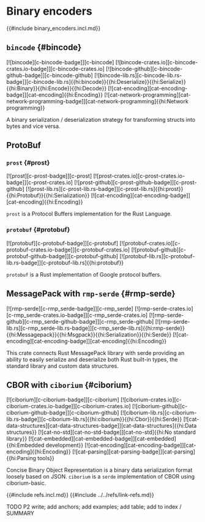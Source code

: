 # Binary encoders

{{#include binary_encoders.incl.md}}

## `bincode` {#bincode}

[![bincode][c-bincode-badge]][c-bincode] [![bincode-crates.io][c-bincode-crates.io-badge]][c-bincode-crates.io] [![bincode-github][c-bincode-github-badge]][c-bincode-github] [![bincode-lib.rs][c-bincode-lib.rs-badge]][c-bincode-lib.rs]{{hi:bincode}}{{hi:Deserialize}}{{hi:Serialize}}{{hi:Binary}}{{hi:Encode}}{{hi:Decode}} [![cat-encoding][cat-encoding-badge]][cat-encoding]{{hi:Encoding}} [![cat-network-programming][cat-network-programming-badge]][cat-network-programming]{{hi:Network programming}}

A binary serialization / deserialization strategy for transforming structs into bytes and vice versa.

## ProtoBuf

### `prost` {#prost}

[![prost][c-prost-badge]][c-prost] [![prost-crates.io][c-prost-crates.io-badge]][c-prost-crates.io] [![prost-github][c-prost-github-badge]][c-prost-github] [![prost-lib.rs][c-prost-lib.rs-badge]][c-prost-lib.rs]{{hi:prost}}{{hi:Protobuf}}{{hi:Serialization}} [![cat-encoding][cat-encoding-badge]][cat-encoding]{{hi:Encoding}}

`prost` is a Protocol Buffers implementation for the Rust Language.

### `protobuf` {#protobuf}

[![protobuf][c-protobuf-badge]][c-protobuf] [![protobuf-crates.io][c-protobuf-crates.io-badge]][c-protobuf-crates.io] [![protobuf-github][c-protobuf-github-badge]][c-protobuf-github] [![protobuf-lib.rs][c-protobuf-lib.rs-badge]][c-protobuf-lib.rs]{{hi:protobuf}}

`protobuf` is a Rust implementation of Google protocol buffers.

## MessagePack with `rmp-serde` {#rmp-serde}

[![rmp-serde][c-rmp_serde-badge]][c-rmp_serde] [![rmp-serde-crates.io][c-rmp_serde-crates.io-badge]][c-rmp_serde-crates.io] [![rmp-serde-github][c-rmp_serde-github-badge]][c-rmp_serde-github] [![rmp-serde-lib.rs][c-rmp_serde-lib.rs-badge]][c-rmp_serde-lib.rs]{{hi:rmp-serde}}{{hi:Messagepack}}{{hi:Msgpack}}{{hi:Serialization}}{{hi:Serde}} [![cat-encoding][cat-encoding-badge]][cat-encoding]{{hi:Encoding}}

This crate connects Rust MessagePack library with serde providing an ability to easily serialize and deserialize both Rust built-in types, the standard library and custom data structures.

## CBOR with `ciborium` {#ciborium}

[![ciborium][c-ciborium-badge]][c-ciborium] [![ciborium-crates.io][c-ciborium-crates.io-badge]][c-ciborium-crates.io] [![ciborium-github][c-ciborium-github-badge]][c-ciborium-github] [![ciborium-lib.rs][c-ciborium-lib.rs-badge]][c-ciborium-lib.rs]{{hi:ciborium}}{{hi:Cbor}}{{hi:Serde}} [![cat-data-structures][cat-data-structures-badge]][cat-data-structures]{{hi:Data structures}} [![cat-no-std][cat-no-std-badge]][cat-no-std]{{hi:No standard library}} [![cat-embedded][cat-embedded-badge]][cat-embedded]{{hi:Embedded development}} [![cat-encoding][cat-encoding-badge]][cat-encoding]{{hi:Encoding}} [![cat-parsing][cat-parsing-badge]][cat-parsing]{{hi:Parsing tools}}

Concise Binary Object Representation is a binary data serialization format loosely based on JSON. `ciborium` is a `serde` implementation of CBOR using ciborium-basic.

{{#include refs.incl.md}}
{{#include ../../refs/link-refs.md}}

<div class="hidden">
TODO P2 write; add anchors; add examples; add table; add to index / SUMMARY
</div>
